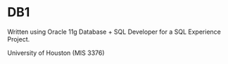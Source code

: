 DB1
===

Written using Oracle 11g Database + SQL Developer for a SQL Experience Project.

University of Houston (MIS 3376)
